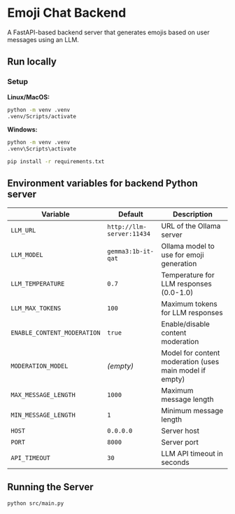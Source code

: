 # Emoji Chat Backend

A FastAPI-based backend server that generates emojis based on user messages using an LLM.



## Run locally

### Setup

**Linux/MacOS:**
```bash
python -m venv .venv
.venv/Scripts/activate
```

**Windows:**
```cmd
python -m venv .venv
.venv\Scripts\activate
```


```bash
pip install -r requirements.txt
```	

## Environment variables for backend Python server

| Variable | Default | Description |
|----------|---------|-------------|
| `LLM_URL` | `http://llm-server:11434` | URL of the Ollama server |
| `LLM_MODEL` | `gemma3:1b-it-qat` | Ollama model to use for emoji generation |
| `LLM_TEMPERATURE` | `0.7` | Temperature for LLM responses (0.0-1.0) |
| `LLM_MAX_TOKENS` | `100` | Maximum tokens for LLM responses |
| `ENABLE_CONTENT_MODERATION` | `true` | Enable/disable content moderation |
| `MODERATION_MODEL` | _(empty)_ | Model for content moderation (uses main model if empty) |
| `MAX_MESSAGE_LENGTH` | `1000` | Maximum message length |
| `MIN_MESSAGE_LENGTH` | `1` | Minimum message length |
| `HOST` | `0.0.0.0` | Server host |
| `PORT` | `8000` | Server port |
| `API_TIMEOUT` | `30` | LLM API timeout in seconds |

## Running the Server

```bash
python src/main.py
```
